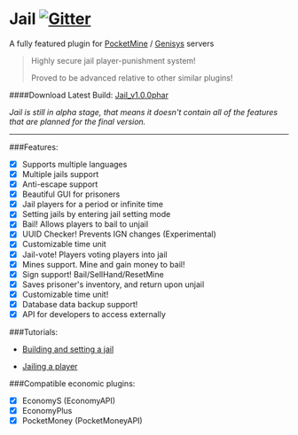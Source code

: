 Jail [![Gitter](https://badges.gitter.im/hoyinm14mc/Jail.svg)](https://gitter.im/hoyinm14mc/Jail?utm_source=badge&utm_medium=badge&utm_campaign=pr-badge)
=======

A fully featured plugin for [PocketMine](https://github.com/pmmp/PocketMine-MP) / [Genisys](https://github.com/iTXTech/Genisys) servers

> Highly secure jail player-punishment system!
>
> Proved to be advanced relative to other similar plugins!

####Download Latest Build: [Jail_v1.0.0phar](https://github.com/hoyinm14mc/Jail/releases/download/1.0.0/Jail_v1.0.0.phar)

_Jail is still in alpha stage, that means it doesn't contain all of the features that are planned for the final version._

-----------------------------------

###Features:
- [x] Supports multiple languages
- [x] Multiple jails support
- [x] Anti-escape support
- [x] Beautiful GUI for prisoners
- [x] Jail players for a period or infinite time
- [x] Setting jails by entering jail setting mode
- [x] Bail! Allows players to bail to unjail
- [x] UUID Checker! Prevents IGN changes (Experimental)
- [x] Customizable time unit
- [x] Jail-vote! Players voting players into jail
- [x] Mines support. Mine and gain money to bail!
- [x] Sign support! Bail/SellHand/ResetMine
- [x] Saves prisoner's inventory, and return upon unjail
- [x] Customizable time unit!
- [x] Database data backup support!
- [x] API for developers to access externally

###Tutorials:
- [Building and setting a jail](https://youtu.be/HR8XhOizd-c)

- [Jailing a player](https://youtu.be/EtmXwf4Oivs)

###Compatible economic plugins:
- [x] EconomyS (EconomyAPI)
- [x] EconomyPlus
- [x] PocketMoney (PocketMoneyAPI)
